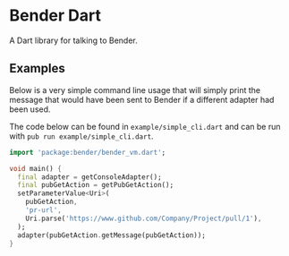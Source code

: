# Bender Dart

A Dart library for talking to Bender.

## Examples

Below is a very simple command line usage that will simply
print the message that would have been sent to Bender if
a different adapter had been used.

The code below can be found in `example/simple_cli.dart` and
can be run with `pub run example/simple_cli.dart`.

```dart
import 'package:bender/bender_vm.dart';

void main() {
  final adapter = getConsoleAdapter();
  final pubGetAction = getPubGetAction();
  setParameterValue<Uri>(
    pubGetAction,
    'pr-url',
    Uri.parse('https://www.github.com/Company/Project/pull/1'),
  );
  adapter(pubGetAction.getMessage(pubGetAction));
}
```
